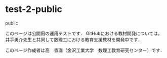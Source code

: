 # test-2-public
 public

このページは公開用の運用テストです．
GitHubにおける教材開発については，井手勇介先生と共同して数理工における教育支援教材を開発中です．

このページ作成者は高　香滋（金沢工業大学　数理工教育研究センター）です．

